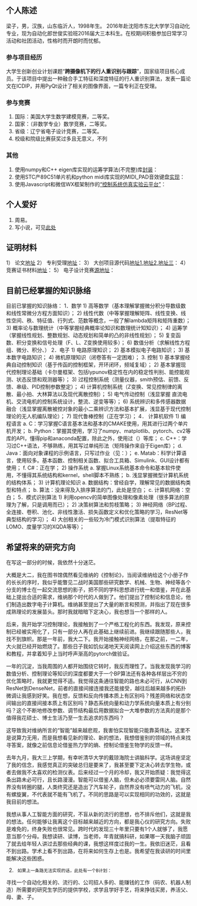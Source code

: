 ## 个人陈述
梁子，男，汉族，山东临沂人，1998年生。
2016年赴沈阳市东北大学学习自动化专业，现为自动化郎世俊实验班2016届大三本科生。在校期间积极参加日常学习活动和社团活动，性格时而开朗时而忧郁。
### 参与项目经历
大学生创新创业计划课题“**跨摄像机下的行人重识别与跟踪**”，国家级项目核心成员。于该项目中提出一种融合手工特征和深度特征的行人重识别算法，发表一篇论文在ICDIP，并用PyQt设计了相关的图像界面，一篇专利正在受理。
### 参与竞赛
1)	国际：美国大学生数学建模竞赛，二等奖。
2)	国家：（非数学专业）数学竞赛，二等奖。
3)	省级：辽宁省电子设计竞赛，二等奖。
4)	校级和院级比赛获奖过多且无意义，不列
### 其他
1)	使用numpy和C++ eigen库实现的运筹学算法(不完整)库[封装](https://github.com/liangzid/OperationResearch)：
2)	使用STC产89C51单片机和python midi库实现的MIDI_PAD音效键盘[实现](https://github.com/liangzid/MIDI_learning)：
3)	使用Javascript和微信WX框架制作的[“控制系统仿真实验云平台”](https://github.com/liangzid/Control/tree/master/ProcessingControl_WeChatProgramming)：
## 个人爱好
1) 周易。
2) 写小说，可见[此处](https://github.com/liangzid/Novel_Set)
## 证明材料
1）	论文[地址]()
2）	专利受理[地址]()：
3）	大创项目源代码[地址1](https://github.com/liangzid/FusionNeuralNetwork),[地址2](https://github.com/liangzid/CINW),[地址三](https://github.com/liangzid/AutoMonitoringSystem)：
4）	竞赛证书材料[地址]()：
5）	电子设计竞赛[源地址](https://github.com/liangzid/stm32)：


## 目前已经掌握的知识脉络
目前已掌握的知识脉络：
1．数学
	1)	高等数学（基本理解掌握微分积分导数级数和线性常微分方程方面知识）；
	2)	线性代数（中等掌握理解矩阵、线性变换、线性空间、秩、特征值、行列式、范数等概念，一般了解lambda矩阵和矩阵重数）；
	3)	概率论与数理统计（中等掌握经典概率论知识和数理统计知知识）；
	4)	运筹学（掌握线性规划、整数规划、动态规划和简单的凸的非线性规划）；
	5)	复变函数、积分变换和信号处理（F、L、Z变换使用较多）；
	6)	数值分析（求解线性方程组、微分、积分、）
2．电子
	1)	电路原理知识；
	2)	基本模拟电子电路知识；
	3)	基本数字电路知识；
	4)	微机原理知识（闭卷答有一定困难）；
3. 控制
	1)	基本掌握经典自动控制知识（基于传函的控制框架，开环闭环，频域复域）；
	2)	基本掌握现代控制理论基础（卡尔曼框架、包括lypunov稳定性在内的稳定性判别、能控能观测、状态反馈和观测器等）；
	3)	过程控制系统（测量仪器，smith预估、前馈、反馈、串级、PID控制参数整定）；
	4)	计算机控制系统（Z变换、常见控制律的离散、最小拍、大林算法以及现代离散控制）；
	5)	电气传动控制（浅显掌握 直流电机、交流电机的控制系统设计，整流、逆变等等）；
	6)	系统辨识和多传感器数据融合（浅显掌握离散被控对象的最小二乘辨识方法和基本扩展，浅显基于现代控制理论的无人机编队理论）；
	7)	现代鲁棒控制（正在学习）；
4．	计算机软件
	1)	编程语言
		a.	C：学习掌握C语言基本法和基本的CMAKE使用，用其进行过两个单片机开发；
		b.	Python：掌握其使用，学习了numpy、matplotlib、pytorch、cv2等库的API，懂得pip和anaconda配置，除此之外，使用过（）等库；
		c.	C++：学习过C++语法，不够熟练，用其写过单纯形法（矩阵操作来自于Eigen库）；
		d.	Java：面向对象课程的示例语言，只写过作业（见：）；
		e.	Matab：科学计算语言，使用较多。基本函数、控制相关函数、拟合工具箱、Simulink、GUI设计都有使用；
		f.	C#：正在学；
	2)	操作系统
		a.	掌握Linux系统基本命令和基本软件使用，不懂得其系统结构和kernel，shell脚本不熟练；
		b.	浅显掌握微型计算机系统的结构体系；
	3)	计算机理论知识
		a.	数据结构：曾经自学，理解常见的数据结构类型和特点；
		b.	算法：没来得及入排序算法的门，此处是空白；
		c.	计算机网络：空白；
5．模式识别算法
	1)	利用opencv的简单图像处理和像素处理（很多算法的原理为了解，只是调用而已）；
	2)	决策树算法和剪枝策略；
	3)	神经网络（BP过程、全连接、卷积、池化、非线性激活、损失函数定义和优化策略的学习，ResNet等典型结构的学习）；
	4)	大创相关的一些较为冷门模式识别算法（提取特征的LOMO、度量学习的XQDA等等）；
## 希望将来的研究方向
在写这一部分的时候，我依然十分迷茫。

大概是大二，我在图书馆偶然看见维纳的《控制论》，当阅读维纳给这个小册子作的长长的序时，我似乎能瞥见二战时美国那些研究数学、机械、生物、神经等各个分支的博士在一起交流思想的影子，把不同的学科思想进行统一和借鉴，并在此基础上提出合适的需求，维纳那个时代的人做到了。他们提出了控制论和信息论，他们制造出数字电子计算机。维纳甚至提出了大量的断言和预测，并指出了现在很多成熟理论的发展苗头。那时我就暗暗下定决心，我也想当一个那样的人。

后来，我开始学习控制理论，我接触到了一个严格工程化的东西。我发现，原来控制已经被实用化了，只有一部分人再在此基础上继续前进。我继续跟随那些人，我找不到旗帜。那是一年前，我大二下。我开始接触神经网络，在那之前，一二年，大火就已经开始燃烧了。那些日子我如饥似渴地天天阅读网上介绍这些东西的博客和教程，并拿着知乎上当时呼声渐高的pytorch做验证。

一年的沉淀，当我周围的人都开始围绕它转时，我反而理性了。当我发现我学习的数值分析、控制理论等知识的深度都要大于一个BP算法还有各种各样层出不穷的优化策略时，我就更觉得不适。我觉得这条通往智能的路也未必可行，从CNN到ResNet到DenseNet，前者的直接间接连接我还能接受，越往后越来越多的拓扑微调让我感到好笑。我在想，反馈和反向传播本质上有区别吗？残差网络和状态空间输出的直接间接本质上有区别吗？静态系统向量和动力学系统向量本质上有分别吗？这个不断地修改参数、调节结构最后用数据拟合一大堆参数的方法真的是那个值得我花硕士、博士生活乃至一生去追求的东西吗？

这导致我对维纳所言的“智能”越来越悲观，我害怕实现智能只能靠英伟达。这里不是说算力无用，而是我想看见新的理论、新的想法，我想借鉴别的领域的特点来找寻答案，就像之前信息论借鉴热力学的熵、控制论借鉴生物学的反馈一样。

去年九月，我大三上学期，有幸听清华大学的戴琼海院士讲脑科学。这场讲座坚定了我的信念，我感觉真正的突破总归是要来了，我甚至要下定决心转去学生物，或者去做我不太喜欢的检测仪表。后来经过一个月的冷却，我又开始质疑：我觉得这条出路未必可行，且长路漫漫。智能可以借鉴人脑，但未必必须要雷同人脑。自然界没有转圈的腿，人类终究还是造出了汽车轮子，自然界没有喷气动力的飞机，没有螺旋翼，不代表就不能有飞机了。不同的思路是可以实现相同的功效的，这就是我目前的想法。

我想从事人工智能方面的研究，不盲从新的流行的思想，也不排斥他们，这就是我的想法。任何能够让我离这个目标越来越近的方向，都是我心仪的研究方向。失败是难免的，终身失败也很常见。跨时代的发现三十年里只要有1个人就够了，我愿意当那个分母。我想读研、读博，当老师，年青就搞科研，如果哪一天我脑子顽固了就去给年轻人讲过去那些经典的课，我想这样度过我的一生。我依旧迷茫，且看不到出路。学术上看不到出路，在将来如何生存上也是。我希望在我读研的时间里能解决这些困惑。

2)
        如果上一条路无法实现的话，此处有一个B计划：
寻找一个自动化相关的、流行的、公司招人多的、能赚钱的工作（码农、机器人制造）所需要的研究生学历的提供学校，求学且学好手艺，将来挣钱买房，养活父、母、妻、子。
